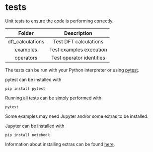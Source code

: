 # tests

Unit tests to ensure the code is performing correctly.

| Folder           | Description |
| :--------------: | :---------: |
| dft_calculations | Test DFT calculations |
| examples         | Test examples execution |
| operators        | Test operator identities |

The tests can be run with your Python interpreter or using [pytest](https://docs.pytest.org).

pytest can be installed with

```terminal
pip install pytest
```

Running all tests can be simply performed with

```terminal
pytest
```

Some examples may need Jupyter and/or some extras to be installed.

Jupyter can be installed with

```terminal
pip install notebook
```

Information about installing extras can be found [here](https://wangenau.gitlab.io/eminus/_autosummary/eminus.extras.html#module-eminus.extras).